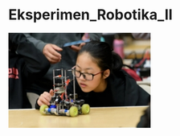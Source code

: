# Eksperimen_Robotika_II

![Example Image](https://raw.githubusercontent.com/alieffsl/Robotics-Lab-I-Maze-Solving/main/Project-Rule/Aspose.Words.18839ba6-f4df-4bf7-92cd-93d3eefa9c9b.001.jpeg?token=GHSAT0AAAAAACHDAKFNM2EHTTGH5XGM72DQZKETRRA)
